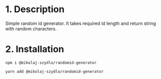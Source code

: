# 1. Description

Simple random id generator. It takes required id length and return string with random characters.

# 2. Installation

`npm i @mikolaj-szydlo/randomid-generator`

`yarn add @mikolaj-szydlo/randomid-generator`

